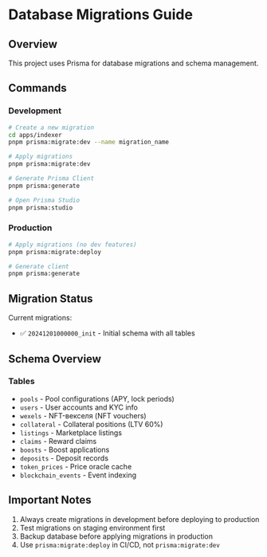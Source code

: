 # Database Migrations Guide

## Overview

This project uses Prisma for database migrations and schema management.

## Commands

### Development

```bash
# Create a new migration
cd apps/indexer
pnpm prisma:migrate:dev --name migration_name

# Apply migrations
pnpm prisma:migrate:dev

# Generate Prisma Client
pnpm prisma:generate

# Open Prisma Studio
pnpm prisma:studio
```

### Production

```bash
# Apply migrations (no dev features)
pnpm prisma:migrate:deploy

# Generate client
pnpm prisma:generate
```

## Migration Status

Current migrations:

- ✅ `20241201000000_init` - Initial schema with all tables

## Schema Overview

### Tables

- `pools` - Pool configurations (APY, lock periods)
- `users` - User accounts and KYC info
- `wexels` - NFT-векселя (NFT vouchers)
- `collateral` - Collateral positions (LTV 60%)
- `listings` - Marketplace listings
- `claims` - Reward claims
- `boosts` - Boost applications
- `deposits` - Deposit records
- `token_prices` - Price oracle cache
- `blockchain_events` - Event indexing

## Important Notes

1. Always create migrations in development before deploying to production
2. Test migrations on staging environment first
3. Backup database before applying migrations in production
4. Use `prisma:migrate:deploy` in CI/CD, not `prisma:migrate:dev`
